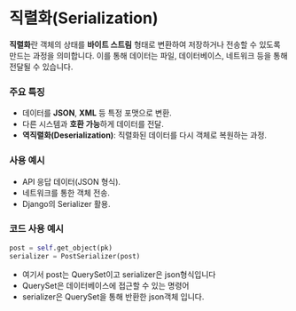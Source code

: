 # 직렬화(Serialization)

**직렬화**란 객체의 상태를 **바이트 스트림** 형태로 변환하여 저장하거나 전송할 수 있도록 만드는 과정을 의미합니다. 이를 통해 데이터는 파일, 데이터베이스, 네트워크 등을 통해 전달될 수 있습니다.

### 주요 특징
- 데이터를 **JSON**, **XML** 등 특정 포맷으로 변환.
- 다른 시스템과 **호환 가능**하게 데이터를 전달.
- **역직렬화(Deserialization)**: 직렬화된 데이터를 다시 객체로 복원하는 과정.

### 사용 예시
- API 응답 데이터(JSON 형식).
- 네트워크를 통한 객체 전송.
- Django의 Serializer 활용.

### 코드 사용 예시
``` py
post = self.get_object(pk)
serializer = PostSerializer(post)
```
- 여기서 post는 QuerySet이고 serializer은 json형식입니다
- QuerySet은 데이터베이스에 접근할 수 있는 명령어
- serializer은 QuerySet을 통해 반환한 json객체 입니다.